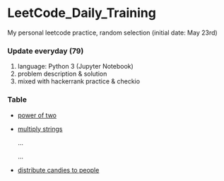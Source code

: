 # LeetCode_Daily_Training
My personal leetcode practice, random selection (initial date: May 23rd)
### Update everyday (79)
1) language: Python 3 (Jupyter Notebook)
2) problem description & solution 
3) mixed with hackerrank practice & checkio
### Table
* [power of two](https://github.com/xlyue92/LeetCode_Daily_Training/blob/master/%20power%20of%20two.ipynb)
* [multiply strings](https://github.com/xlyue92/LeetCode_Daily_Training/blob/master/multiply%20strings.ipynb)

     ...
     
     ...
   
* [distribute candies to people](https://github.com/xlyue92/LeetCode_Daily_Training/blob/master/distribute%20candies%20to%20people.ipynb)
